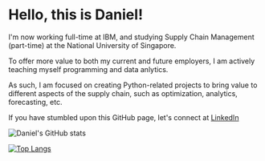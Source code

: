# Hello, this is Daniel!

I'm now working full-time at IBM, and studying Supply Chain Management (part-time) at the National University of Singapore.

To offer more value to both my current and future employers, I am actively teaching myself programming and data anlytics.

As such, I am focused on creating Python-related projects to bring value to different aspects of the supply chain, such as optimization, analytics, forecasting, etc.

If you have stumbled upon this GitHub page, let's connect at [LinkedIn](https://linkedin.com/in/dwoo-work)

![Daniel's GitHub stats](https://github-readme-stats.vercel.app/api?username=dwoo-work&show_icons=true&theme=dark)

[![Top Langs](https://github-readme-stats.vercel.app/api/top-langs/?username=dwoo-work&layout=compact)](https://github.com/dwoo-work/github-readme-stats)
